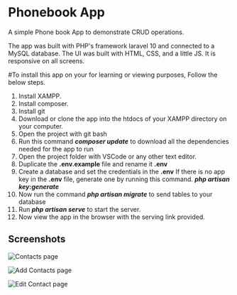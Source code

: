 # Phonebook  App
A simple Phone book App to demonstrate CRUD operations.

The app was built with PHP's framework laravel 10 and connected to a MySQL database.
The UI was built with HTML, CSS, and a little JS. It is responsive on all screens. 

#To install this app on your for learning or viewing purposes, Follow the below steps. 

1. Install XAMPP.
2. Install composer.
3. Install git
4. Download or clone the app into the htdocs of your XAMPP directory on your computer.
5. Open the project with git bash
6. Run this command ***composer update*** to download all the dependencies needed for the app to run
7. Open the project folder with VSCode or any other text editor.
8. Duplicate the **.env.example** file and rename it **.env**
9. Create a database and set the credentials in the **.env**
If there is no app key in the **.env** file, generate one by running this command. 
***php artisan key:generate***
10. Now run the command ***php artisan migrate*** to send tables to your database
11. Run ***php artisan serve*** to start the server.
12. Now view the app in the browser with the serving link provided. 



## Screenshots
![Contacts page](https://mega.nz/file/6KhVxSaJ#PtPKLxub0iMMsAnTml29zvC4bVkpcz5dwmmVg21kEwU)

![Add Contacts page](https://mega.nz/file/qPowSCIR#XOGHOVIe3IlMozEa8BOT0CezAmeW1ngeTtj3hFJQCrQ)

![Edit Contact page](https://mega.nz/file/Hep3gaAD#YiNzIDgvlWhUAaOo_J-7U33C9N7Szg1ttfveTBXql_Q)

